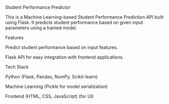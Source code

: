 Student Performance Predictor

This is a Machine Learning-based Student Performance Prediction API built using Flask. It predicts student performance based on given input parameters using a trained model.

Features

Predict student performance based on input features.

Flask API for easy integration with frontend applications.

Tech Stack

Python (Flask, Pandas, NumPy, Scikit-learn)

Machine Learning (Pickle for model serialization)

Frontend (HTML, CSS, JavaScript) (for UI)
